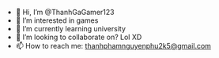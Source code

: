 - 👋 Hi, I’m @ThanhGaGamer123
- 👀 I’m interested in games
- 🌱 I’m currently learning university
- 💞️ I’m looking to collaborate on? Lol XD
- 📫 How to reach me: thanhphamnguyenphu2k5@gmail.com

<!---
ThanhGaGamer123/ThanhGaGamer123 is a ✨ special ✨ repository because its `README.md` (this file) appears on your GitHub profile.
You can click the Preview link to take a look at your changes.
--->
